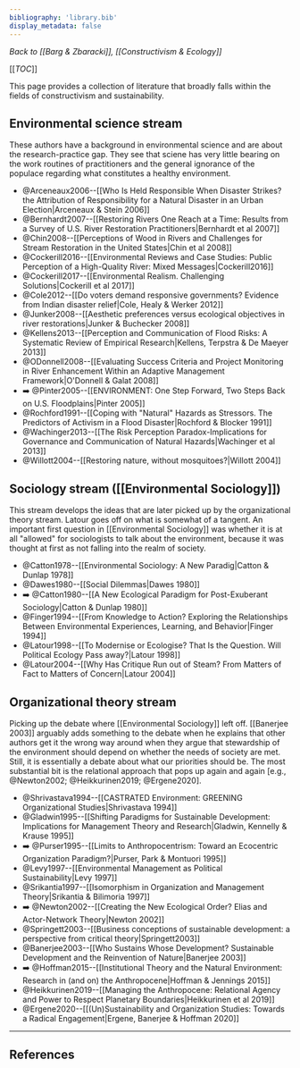 ```yaml
---
bibliography: 'library.bib'
display_metadata: false
---
```


_Back to [[Barg & Zbaracki]], [[Constructivism & Ecology]]_

[[_TOC_]]

This page provides a collection of literature that broadly falls within the fields of constructivism and sustainability.

## Environmental science stream

These authors have a background in environmental science and are about the research-practice gap. They see that sciene has very little bearing on the work routines of practitioners and the general ignorance of the populace regarding what constitutes a healthy environment.

* @Arceneaux2006--[[Who Is Held Responsible When Disaster Strikes? the Attribution of Responsibility for a Natural Disaster in an Urban Election|Arceneaux & Stein 2006]]
* @Bernhardt2007--[[Restoring Rivers One Reach at a Time: Results from a Survey of U.S. River Restoration Practitioners|Bernhardt et al 2007]]
* @Chin2008--[[Perceptions of Wood in Rivers and Challenges for Stream Restoration in the United States|Chin et al 2008]]
* @Cockerill2016--[[Environmental Reviews and Case Studies: Public Perception of a High-Quality River: Mixed Messages|Cockerill2016]]
* @Cockerill2017--[[Environmental Realism. Challenging Solutions|Cockerill et al 2017]]
* @Cole2012--[[Do voters demand responsive governments? Evidence from Indian disaster relief|Cole, Healy & Werker 2012]]
* @Junker2008--[[Aesthetic preferences versus ecological objectives in river restorations|Junker & Buchecker 2008]]
* @Kellens2013--[[Perception and Communication of Flood Risks: A Systematic Review of Empirical Research|Kellens, Terpstra & De Maeyer 2013]]
* @ODonnell2008--[[Evaluating Success Criteria and Project Monitoring in River Enhancement Within an Adaptive Management Framework|O'Donnell & Galat 2008]]
* :arrow_right: @Pinter2005--[[ENVIRONMENT: One Step Forward, Two Steps Back on U.S. Floodplains|Pinter 2005]]
* @Rochford1991--[[Coping with "Natural" Hazards as Stressors. The Predictors of Activism in a Flood Disaster|Rochford & Blocker 1991]]
* @Wachinger2013--[[The Risk Perception Paradox-Implications for Governance and Communication of Natural Hazards|Wachinger et al 2013]]
* @Willott2004--[[Restoring nature, without mosquitoes?|Willott 2004]]

## Sociology stream ([[Environmental Sociology]])

This stream develops the ideas that are later picked up by the organizational theory stream. Latour goes off on what is somewhat of a tangent. An important first question in [[Environmental Sociology]] was whether it is at all "allowed" for sociologists to talk about the environment, because it was thought at first as not falling into the realm of society.

* @Catton1978--[[Environmental Sociology: A New Paradig|Catton & Dunlap 1978]]
* @Dawes1980--[[Social Dilemmas|Dawes 1980]]
* :arrow_right: @Catton1980--[[A New Ecological Paradigm for Post-Exuberant Sociology|Catton & Dunlap 1980]]
* @Finger1994--[[From Knowledge to Action? Exploring the Relationships Between Environmental Experiences, Learning, and Behavior|Finger 1994]]
* @Latour1998--[[To Modernise or Ecologise? That Is the Question. Will Political Ecology Pass away?|Latour 1998]]
* @Latour2004--[[Why Has Critique Run out of Steam? From Matters of Fact to Matters of Concern|Latour 2004]]
 
## Organizational theory stream

Picking up the debate where [[Environmental Sociology]] left off. [[Banerjee 2003]] arguably adds something to the debate when he explains that other authors get it the wrong way around when they argue that stewardship of the environment should depend on whether the needs of society are met. Still, it is essentially a debate about what our priorities should be. The most substantial bit is the relational approach that pops up again and again [e.g., @Newton2002; @Heikkurinen2019; @Ergene2020].

* @Shrivastava1994--[[CASTRATED Environment: GREENING Organizational Studies|Shrivastava 1994]]
* @Gladwin1995--[[Shifting Paradigms for Sustainable Development: Implications for Management Theory and Research|Gladwin, Kennelly & Krause 1995]]
* :arrow_right: @Purser1995--[[Limits to Anthropocentrism: Toward an Ecocentric Organization Paradigm?|Purser, Park & Montuori 1995]]
* @Levy1997--[[Environmental Management as Political Sustainability|Levy 1997]]
* @Srikantia1997--[[Isomorphism in Organization and Management Theory|Srikantia & Bilimoria 1997]]
* :arrow_right: @Newton2002--[[Creating the New Ecological Order? Elias and Actor-Network Theory|Newton 2002]]
* @Springett2003--[[Business conceptions of sustainable development: a perspective from critical theory|Springett2003]]
* @Banerjee2003--[[Who Sustains Whose Development? Sustainable Development and the Reinvention of Nature|Banerjee 2003]]
* :arrow_right: @Hoffman2015--[[Institutional Theory and the Natural Environment: Research in (and on) the Anthropocene|Hoffman & Jennings 2015]]
* @Heikkurinen2019--[[Managing the Anthropocene: Relational Agency and Power to Respect Planetary Boundaries|Heikkurinen et al 2019]]
* @Ergene2020--[[(Un)Sustainability and Organization Studies: Towards a Radical Engagement|Ergene, Banerjee & Hoffman 2020]]

---

## References